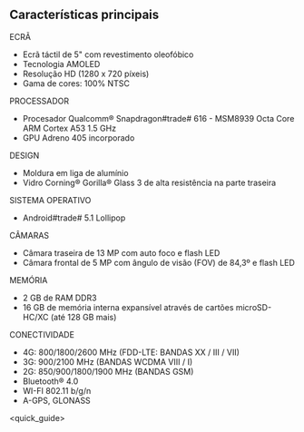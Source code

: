 ## Características principais

ECRÃ
- Ecrã táctil de 5" com revestimento oleofóbico
- Tecnologia AMOLED
- Resolução HD (1280 x 720 píxeis)
- Gama de cores: 100% NTSC

PROCESSADOR
- Procesador Qualcomm® Snapdragon#trade# 616 - MSM8939 Octa Core ARM Cortex A53 1.5 GHz
- GPU Adreno 405 incorporado

DESIGN
- Moldura em liga de alumínio
- Vidro Corning® Gorilla® Glass 3 de alta resistência na parte traseira

SISTEMA OPERATIVO
- Android#trade# 5.1 Lollipop

CÂMARAS
- Câmara traseira de 13 MP com auto foco e flash LED
- Câmara frontal de 5 MP com ângulo de visão (FOV) de 84,3º e flash LED

MEMÓRIA
- 2 GB de RAM DDR3
- 16 GB de memória interna expansível através de cartões microSD-HC/XC (até 128 GB mais)

CONECTIVIDADE
- 4G: 800/1800/2600 MHz (FDD-LTE: BANDAS XX / III / VII)
- 3G: 900/2100 MHz (BANDAS WCDMA VIII / I)
- 2G: 850/900/1800/1900 MHz (BANDAS GSM)
- Bluetooth® 4.0
- WI-FI 802.11 b/g/n
- A-GPS, GLONASS

<quick_guide>

